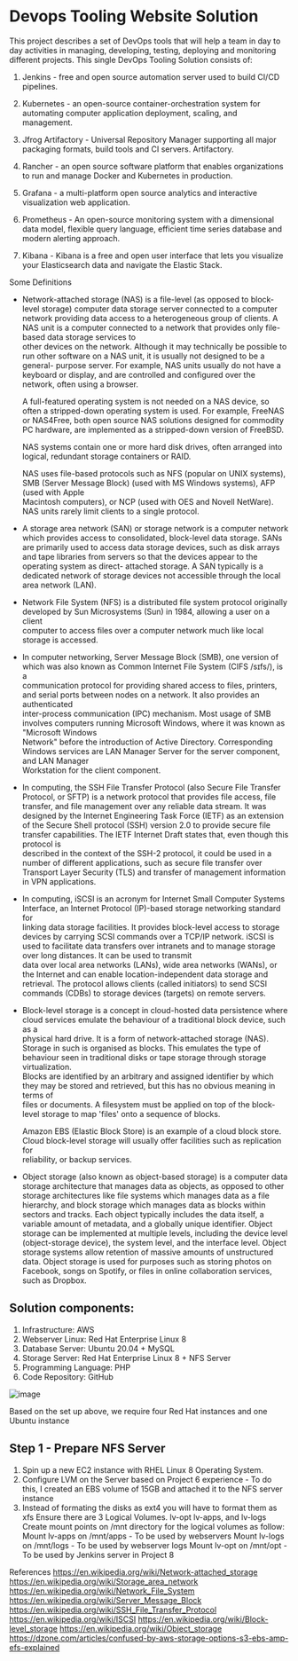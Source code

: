 # Devops Tooling Website Solution

This project describes a set of DevOps tools that will help a team in day to day activities in managing, developing, testing, deploying and monitoring different projects. This single DevOps Tooling Solution consists of:

1. Jenkins - free and open source automation server used to build CI/CD pipelines.

2. Kubernetes - an open-source container-orchestration system for automating computer application deployment, scaling, and management.

3. Jfrog Artifactory - Universal Repository Manager supporting all major packaging formats, build tools and CI servers. Artifactory.

4. Rancher - an open source software platform that enables organizations to run and manage Docker and Kubernetes in production.

5. Grafana - a multi-platform open source analytics and interactive visualization web application.

6. Prometheus - An open-source monitoring system with a dimensional data model, flexible query language, efficient time series database and modern alerting      approach.

7. Kibana - Kibana is a free and open user interface that lets you visualize your Elasticsearch data and navigate the Elastic Stack.

Some Definitions

* Network-attached storage (NAS) is a file-level (as opposed to block-level storage) computer data storage server connected to a computer network providing 
  data access to a heterogeneous group of clients. A NAS unit is a computer connected to a network that provides only file-based data storage services to  
  other devices on the network. Although it may technically be possible to run other software on a NAS unit, it is usually not designed to be a general-
  purpose server. For example, NAS units usually do not have a keyboard or display, and are controlled and configured over the network, often using a 
  browser.

  A full-featured operating system is not needed on a NAS device, so often a stripped-down operating system is used. For example, FreeNAS or NAS4Free, both   open source NAS solutions designed for commodity PC hardware, are implemented as a stripped-down version of FreeBSD.

  NAS systems contain one or more hard disk drives, often arranged into logical, redundant storage containers or RAID.

  NAS uses file-based protocols such as NFS (popular on UNIX systems), SMB (Server Message Block) (used with MS Windows systems), AFP (used with Apple     
  Macintosh computers), or NCP (used with OES and Novell NetWare). NAS units rarely limit clients to a single protocol.    
   
* A storage area network (SAN) or storage network is a computer network which provides access to consolidated, block-level data storage. SANs are primarily   used to access data storage devices, such as disk arrays and tape libraries from servers so that the devices appear to the operating system as direct-     attached storage. A SAN typically is a dedicated network of storage devices not accessible through the local area network (LAN).

* Network File System (NFS) is a distributed file system protocol originally developed by Sun Microsystems (Sun) in 1984, allowing a user on a client   
  computer to access files over a computer network much like local storage is accessed. 
  
* In computer networking, Server Message Block (SMB), one version of which was also known as Common Internet File System (CIFS /sɪfs/), is a    
  communication protocol for providing shared access to files, printers, and serial ports between nodes on a network. It also provides an authenticated     
  inter-process communication (IPC) mechanism. Most usage of SMB involves computers running Microsoft Windows, where it was known as "Microsoft Windows  
  Network" before the introduction of Active Directory. Corresponding Windows services are LAN Manager Server for the server component, and LAN Manager  
  Workstation for the client component. 
  
* In computing, the SSH File Transfer Protocol (also Secure File Transfer Protocol, or SFTP) is a network protocol that provides file access, file   
  transfer, and file management over any reliable data stream. It was designed by the Internet Engineering Task Force (IETF) as an extension of the Secure   Shell protocol (SSH) version 2.0 to provide secure file transfer capabilities. The IETF Internet Draft states that, even though this protocol is   
  described in the context of the SSH-2 protocol, it could be used in a number of different applications, such as secure file transfer over Transport Layer   Security (TLS) and transfer of management information in VPN applications.

* In computing, iSCSI is an acronym for Internet Small Computer Systems Interface, an Internet Protocol (IP)-based storage networking standard for   
  linking data storage facilities. It provides block-level access to storage devices by carrying SCSI commands 
  over a TCP/IP network. iSCSI is used to facilitate data transfers over intranets and to manage storage over long distances. It can be used to transmit  
  data over local area networks (LANs), wide area networks (WANs), or the Internet and can enable location-independent data storage and retrieval.
  The protocol allows clients (called initiators) to send SCSI commands (CDBs) to storage devices (targets) on remote servers.
  
* Block-level storage is a concept in cloud-hosted data persistence where cloud services emulate the behaviour of a traditional block device, such as a  
  physical hard drive. It is a form of network-attached storage (NAS).
  Storage in such is organised as blocks. This emulates the type of behaviour seen in traditional disks or tape storage through storage virtualization.   
  Blocks are identified by an arbitrary and assigned identifier by which they may be stored and retrieved, but this has no obvious meaning in terms of  
  files or documents. A filesystem must be applied on top of the block-level storage to map 'files' onto a sequence of blocks.

  Amazon EBS (Elastic Block Store) is an example of a cloud block store. Cloud block-level storage will usually offer facilities such as replication for   
  reliability, or backup services.
  
* Object storage (also known as object-based storage) is a computer data storage architecture that manages data as objects, as opposed to other storage       architectures like file systems which manages data as a file hierarchy, and block storage which manages data as blocks within sectors and tracks. Each     object typically includes the data itself, a variable amount of metadata, and a globally unique identifier. Object storage can be implemented at multiple   levels, including the device level (object-storage device), the system level, and the interface level. Object storage systems allow retention of massive   amounts of unstructured data. Object storage is used for purposes such as storing photos on Facebook, songs on Spotify, or files in online collaboration   services, such as Dropbox.

## Solution components:

1. Infrastructure: AWS
2. Webserver Linux: Red Hat Enterprise Linux 8
3. Database Server: Ubuntu 20.04 + MySQL
4. Storage Server: Red Hat Enterprise Linux 8 + NFS Server
5. Programming Language: PHP
6. Code Repository: GitHub

![image](https://user-images.githubusercontent.com/78841364/112709900-76d5ec80-8e93-11eb-9ea8-78d8fac70f43.png)

Based on the set up above, we require four Red Hat instances and one Ubuntu instance 

## Step 1 - Prepare NFS Server
1. Spin up a new EC2 instance with RHEL Linux 8 Operating System.
2. Configure LVM on the Server based on Project 6 experience - To do this, I created an EBS volume of 15GB and attached it to the NFS server instance
3. Instead of formating the disks as ext4 you will have to format them as xfs
Ensure there are 3 Logical Volumes. lv-opt lv-apps, and lv-logs
Create mount points on /mnt directory for the logical volumes as follow: Mount lv-apps on /mnt/apps - To be used by webservers Mount lv-logs on /mnt/logs - To be used by webserver logs Mount lv-opt on /mnt/opt - To be used by Jenkins server in Project 8











References
https://en.wikipedia.org/wiki/Network-attached_storage
https://en.wikipedia.org/wiki/Storage_area_network
https://en.wikipedia.org/wiki/Network_File_System
https://en.wikipedia.org/wiki/Server_Message_Block
https://en.wikipedia.org/wiki/SSH_File_Transfer_Protocol
https://en.wikipedia.org/wiki/ISCSI
https://en.wikipedia.org/wiki/Block-level_storage
https://en.wikipedia.org/wiki/Object_storage
https://dzone.com/articles/confused-by-aws-storage-options-s3-ebs-amp-efs-explained

  
 
